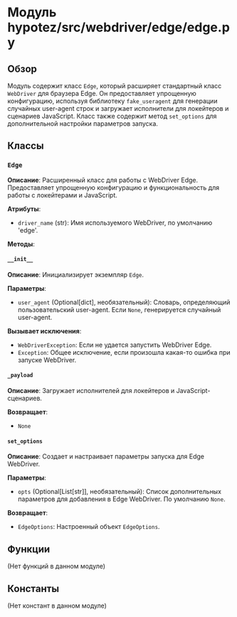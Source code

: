 # Модуль hypotez/src/webdriver/edge/edge.py

## Обзор

Модуль содержит класс `Edge`, который расширяет стандартный класс `WebDriver` для браузера Edge. Он предоставляет упрощенную конфигурацию, используя библиотеку `fake_useragent` для генерации случайных user-agent строк и загружает исполнители для локейтеров и сценариев JavaScript.  Класс также содержит метод `set_options` для дополнительной настройки параметров запуска.

## Классы

### `Edge`

**Описание**: Расширенный класс для работы с WebDriver Edge.  Предоставляет упрощенную конфигурацию и функциональность для работы с локейтерами и JavaScript.

**Атрибуты**:

- `driver_name` (str): Имя используемого WebDriver, по умолчанию 'edge'.

**Методы**:

#### `__init__`

**Описание**: Инициализирует экземпляр `Edge`.

**Параметры**:

- `user_agent` (Optional[dict], необязательный): Словарь, определяющий пользовательский user-agent. Если `None`, генерируется случайный user-agent.


**Вызывает исключения**:

- `WebDriverException`: Если не удается запустить WebDriver Edge.
- `Exception`: Общее исключение, если произошла какая-то ошибка при запуске WebDriver.

#### `_payload`

**Описание**: Загружает исполнителей для локейтеров и JavaScript-сценариев.

**Возвращает**:

- `None`

#### `set_options`

**Описание**: Создает и настраивает параметры запуска для Edge WebDriver.

**Параметры**:

- `opts` (Optional[List[str]], необязательный): Список дополнительных параметров для добавления в Edge WebDriver. По умолчанию `None`.

**Возвращает**:

- `EdgeOptions`: Настроенный объект `EdgeOptions`.



## Функции

(Нет функций в данном модуле)


## Константы

(Нет констант в данном модуле)